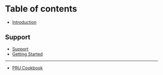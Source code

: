 # Table of contents

* [Introduction](README.md)

## Support

* [Support](support/support.md)
* [Getting Started](support/getting-started.md)

---

* [PRU Cookbook](prucookbook/docs/book.adoc)

